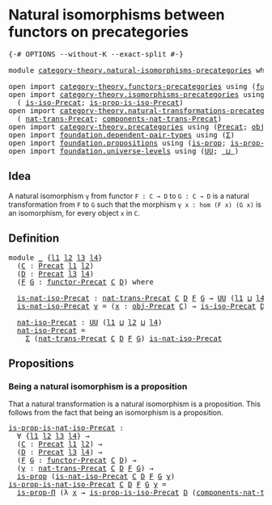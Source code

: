 # Natural isomorphisms between functors on precategories

<pre class="Agda"><a id="67" class="Symbol">{-#</a> <a id="71" class="Keyword">OPTIONS</a> <a id="79" class="Pragma">--without-K</a> <a id="91" class="Pragma">--exact-split</a> <a id="105" class="Symbol">#-}</a>

<a id="110" class="Keyword">module</a> <a id="117" href="category-theory.natural-isomorphisms-precategories.html" class="Module">category-theory.natural-isomorphisms-precategories</a> <a id="168" class="Keyword">where</a>

<a id="175" class="Keyword">open</a> <a id="180" class="Keyword">import</a> <a id="187" href="category-theory.functors-precategories.html" class="Module">category-theory.functors-precategories</a> <a id="226" class="Keyword">using</a> <a id="232" class="Symbol">(</a><a id="233" href="category-theory.functors-precategories.html#1046" class="Function">functor-Precat</a><a id="247" class="Symbol">)</a>
<a id="249" class="Keyword">open</a> <a id="254" class="Keyword">import</a> <a id="261" href="category-theory.isomorphisms-precategories.html" class="Module">category-theory.isomorphisms-precategories</a> <a id="304" class="Keyword">using</a>
  <a id="312" class="Symbol">(</a> <a id="314" href="category-theory.isomorphisms-precategories.html#1208" class="Function">is-iso-Precat</a><a id="327" class="Symbol">;</a> <a id="329" href="category-theory.isomorphisms-precategories.html#5024" class="Function">is-prop-is-iso-Precat</a><a id="350" class="Symbol">)</a>
<a id="352" class="Keyword">open</a> <a id="357" class="Keyword">import</a> <a id="364" href="category-theory.natural-transformations-precategories.html" class="Module">category-theory.natural-transformations-precategories</a> <a id="418" class="Keyword">using</a>
  <a id="426" class="Symbol">(</a> <a id="428" href="category-theory.natural-transformations-precategories.html#1486" class="Function">nat-trans-Precat</a><a id="444" class="Symbol">;</a> <a id="446" href="category-theory.natural-transformations-precategories.html#1712" class="Function">components-nat-trans-Precat</a><a id="473" class="Symbol">)</a>
<a id="475" class="Keyword">open</a> <a id="480" class="Keyword">import</a> <a id="487" href="category-theory.precategories.html" class="Module">category-theory.precategories</a> <a id="517" class="Keyword">using</a> <a id="523" class="Symbol">(</a><a id="524" href="category-theory.precategories.html#2242" class="Function">Precat</a><a id="530" class="Symbol">;</a> <a id="532" href="category-theory.precategories.html#2555" class="Function">obj-Precat</a><a id="542" class="Symbol">)</a>
<a id="544" class="Keyword">open</a> <a id="549" class="Keyword">import</a> <a id="556" href="foundation.dependent-pair-types.html" class="Module">foundation.dependent-pair-types</a> <a id="588" class="Keyword">using</a> <a id="594" class="Symbol">(</a><a id="595" href="foundation-core.dependent-pair-types.html#502" class="Record">Σ</a><a id="596" class="Symbol">)</a>
<a id="598" class="Keyword">open</a> <a id="603" class="Keyword">import</a> <a id="610" href="foundation.propositions.html" class="Module">foundation.propositions</a> <a id="634" class="Keyword">using</a> <a id="640" class="Symbol">(</a><a id="641" href="foundation-core.propositions.html#1246" class="Function">is-prop</a><a id="648" class="Symbol">;</a> <a id="650" href="foundation.propositions.html#1492" class="Function">is-prop-Π</a><a id="659" class="Symbol">)</a>
<a id="661" class="Keyword">open</a> <a id="666" class="Keyword">import</a> <a id="673" href="foundation.universe-levels.html" class="Module">foundation.universe-levels</a> <a id="700" class="Keyword">using</a> <a id="706" class="Symbol">(</a><a id="707" href="foundation-core.universe-levels.html#222" class="Primitive">UU</a><a id="709" class="Symbol">;</a> <a id="711" href="Agda.Primitive.html#810" class="Primitive Operator">_⊔_</a><a id="714" class="Symbol">)</a>
</pre>
## Idea

A natural isomorphism `γ` from functor `F : C → D` to `G : C → D` is a natural transformation from `F` to `G` such that the morphism `γ x : hom (F x) (G x)` is an isomorphism, for every object `x` in `C`.

## Definition

<pre class="Agda"><a id="959" class="Keyword">module</a> <a id="966" href="category-theory.natural-isomorphisms-precategories.html#966" class="Module">_</a> <a id="968" class="Symbol">{</a><a id="969" href="category-theory.natural-isomorphisms-precategories.html#969" class="Bound">l1</a> <a id="972" href="category-theory.natural-isomorphisms-precategories.html#972" class="Bound">l2</a> <a id="975" href="category-theory.natural-isomorphisms-precategories.html#975" class="Bound">l3</a> <a id="978" href="category-theory.natural-isomorphisms-precategories.html#978" class="Bound">l4</a><a id="980" class="Symbol">}</a>
  <a id="984" class="Symbol">(</a><a id="985" href="category-theory.natural-isomorphisms-precategories.html#985" class="Bound">C</a> <a id="987" class="Symbol">:</a> <a id="989" href="category-theory.precategories.html#2242" class="Function">Precat</a> <a id="996" href="category-theory.natural-isomorphisms-precategories.html#969" class="Bound">l1</a> <a id="999" href="category-theory.natural-isomorphisms-precategories.html#972" class="Bound">l2</a><a id="1001" class="Symbol">)</a>
  <a id="1005" class="Symbol">(</a><a id="1006" href="category-theory.natural-isomorphisms-precategories.html#1006" class="Bound">D</a> <a id="1008" class="Symbol">:</a> <a id="1010" href="category-theory.precategories.html#2242" class="Function">Precat</a> <a id="1017" href="category-theory.natural-isomorphisms-precategories.html#975" class="Bound">l3</a> <a id="1020" href="category-theory.natural-isomorphisms-precategories.html#978" class="Bound">l4</a><a id="1022" class="Symbol">)</a>
  <a id="1026" class="Symbol">(</a><a id="1027" href="category-theory.natural-isomorphisms-precategories.html#1027" class="Bound">F</a> <a id="1029" href="category-theory.natural-isomorphisms-precategories.html#1029" class="Bound">G</a> <a id="1031" class="Symbol">:</a> <a id="1033" href="category-theory.functors-precategories.html#1046" class="Function">functor-Precat</a> <a id="1048" href="category-theory.natural-isomorphisms-precategories.html#985" class="Bound">C</a> <a id="1050" href="category-theory.natural-isomorphisms-precategories.html#1006" class="Bound">D</a><a id="1051" class="Symbol">)</a> <a id="1053" class="Keyword">where</a>

  <a id="1062" href="category-theory.natural-isomorphisms-precategories.html#1062" class="Function">is-nat-iso-Precat</a> <a id="1080" class="Symbol">:</a> <a id="1082" href="category-theory.natural-transformations-precategories.html#1486" class="Function">nat-trans-Precat</a> <a id="1099" href="category-theory.natural-isomorphisms-precategories.html#985" class="Bound">C</a> <a id="1101" href="category-theory.natural-isomorphisms-precategories.html#1006" class="Bound">D</a> <a id="1103" href="category-theory.natural-isomorphisms-precategories.html#1027" class="Bound">F</a> <a id="1105" href="category-theory.natural-isomorphisms-precategories.html#1029" class="Bound">G</a> <a id="1107" class="Symbol">→</a> <a id="1109" href="foundation-core.universe-levels.html#222" class="Primitive">UU</a> <a id="1112" class="Symbol">(</a><a id="1113" href="category-theory.natural-isomorphisms-precategories.html#969" class="Bound">l1</a> <a id="1116" href="Agda.Primitive.html#810" class="Primitive Operator">⊔</a> <a id="1118" href="category-theory.natural-isomorphisms-precategories.html#978" class="Bound">l4</a><a id="1120" class="Symbol">)</a>
  <a id="1124" href="category-theory.natural-isomorphisms-precategories.html#1062" class="Function">is-nat-iso-Precat</a> <a id="1142" href="category-theory.natural-isomorphisms-precategories.html#1142" class="Bound">γ</a> <a id="1144" class="Symbol">=</a> <a id="1146" class="Symbol">(</a><a id="1147" href="category-theory.natural-isomorphisms-precategories.html#1147" class="Bound">x</a> <a id="1149" class="Symbol">:</a> <a id="1151" href="category-theory.precategories.html#2555" class="Function">obj-Precat</a> <a id="1162" href="category-theory.natural-isomorphisms-precategories.html#985" class="Bound">C</a><a id="1163" class="Symbol">)</a> <a id="1165" class="Symbol">→</a> <a id="1167" href="category-theory.isomorphisms-precategories.html#1208" class="Function">is-iso-Precat</a> <a id="1181" href="category-theory.natural-isomorphisms-precategories.html#1006" class="Bound">D</a> <a id="1183" class="Symbol">(</a><a id="1184" href="category-theory.natural-transformations-precategories.html#1712" class="Function">components-nat-trans-Precat</a> <a id="1212" href="category-theory.natural-isomorphisms-precategories.html#985" class="Bound">C</a> <a id="1214" href="category-theory.natural-isomorphisms-precategories.html#1006" class="Bound">D</a> <a id="1216" href="category-theory.natural-isomorphisms-precategories.html#1027" class="Bound">F</a> <a id="1218" href="category-theory.natural-isomorphisms-precategories.html#1029" class="Bound">G</a> <a id="1220" href="category-theory.natural-isomorphisms-precategories.html#1142" class="Bound">γ</a> <a id="1222" href="category-theory.natural-isomorphisms-precategories.html#1147" class="Bound">x</a><a id="1223" class="Symbol">)</a>

  <a id="1228" href="category-theory.natural-isomorphisms-precategories.html#1228" class="Function">nat-iso-Precat</a> <a id="1243" class="Symbol">:</a> <a id="1245" href="foundation-core.universe-levels.html#222" class="Primitive">UU</a> <a id="1248" class="Symbol">(</a><a id="1249" href="category-theory.natural-isomorphisms-precategories.html#969" class="Bound">l1</a> <a id="1252" href="Agda.Primitive.html#810" class="Primitive Operator">⊔</a> <a id="1254" href="category-theory.natural-isomorphisms-precategories.html#972" class="Bound">l2</a> <a id="1257" href="Agda.Primitive.html#810" class="Primitive Operator">⊔</a> <a id="1259" href="category-theory.natural-isomorphisms-precategories.html#978" class="Bound">l4</a><a id="1261" class="Symbol">)</a>
  <a id="1265" href="category-theory.natural-isomorphisms-precategories.html#1228" class="Function">nat-iso-Precat</a> <a id="1280" class="Symbol">=</a>
    <a id="1286" href="foundation-core.dependent-pair-types.html#502" class="Record">Σ</a> <a id="1288" class="Symbol">(</a><a id="1289" href="category-theory.natural-transformations-precategories.html#1486" class="Function">nat-trans-Precat</a> <a id="1306" href="category-theory.natural-isomorphisms-precategories.html#985" class="Bound">C</a> <a id="1308" href="category-theory.natural-isomorphisms-precategories.html#1006" class="Bound">D</a> <a id="1310" href="category-theory.natural-isomorphisms-precategories.html#1027" class="Bound">F</a> <a id="1312" href="category-theory.natural-isomorphisms-precategories.html#1029" class="Bound">G</a><a id="1313" class="Symbol">)</a> <a id="1315" href="category-theory.natural-isomorphisms-precategories.html#1062" class="Function">is-nat-iso-Precat</a>
</pre>
## Propositions

### Being a natural isomorphism is a proposition

That a natural transformation is a natural isomorphism is a proposition. This follows from the fact that being an isomorphism is a proposition.

<pre class="Agda"><a id="is-prop-is-nat-iso-Precat"></a><a id="1558" href="category-theory.natural-isomorphisms-precategories.html#1558" class="Function">is-prop-is-nat-iso-Precat</a> <a id="1584" class="Symbol">:</a>
  <a id="1588" class="Symbol">∀</a> <a id="1590" class="Symbol">{</a><a id="1591" href="category-theory.natural-isomorphisms-precategories.html#1591" class="Bound">l1</a> <a id="1594" href="category-theory.natural-isomorphisms-precategories.html#1594" class="Bound">l2</a> <a id="1597" href="category-theory.natural-isomorphisms-precategories.html#1597" class="Bound">l3</a> <a id="1600" href="category-theory.natural-isomorphisms-precategories.html#1600" class="Bound">l4</a><a id="1602" class="Symbol">}</a> <a id="1604" class="Symbol">→</a>
  <a id="1608" class="Symbol">(</a><a id="1609" href="category-theory.natural-isomorphisms-precategories.html#1609" class="Bound">C</a> <a id="1611" class="Symbol">:</a> <a id="1613" href="category-theory.precategories.html#2242" class="Function">Precat</a> <a id="1620" href="category-theory.natural-isomorphisms-precategories.html#1591" class="Bound">l1</a> <a id="1623" href="category-theory.natural-isomorphisms-precategories.html#1594" class="Bound">l2</a><a id="1625" class="Symbol">)</a> <a id="1627" class="Symbol">→</a>
  <a id="1631" class="Symbol">(</a><a id="1632" href="category-theory.natural-isomorphisms-precategories.html#1632" class="Bound">D</a> <a id="1634" class="Symbol">:</a> <a id="1636" href="category-theory.precategories.html#2242" class="Function">Precat</a> <a id="1643" href="category-theory.natural-isomorphisms-precategories.html#1597" class="Bound">l3</a> <a id="1646" href="category-theory.natural-isomorphisms-precategories.html#1600" class="Bound">l4</a><a id="1648" class="Symbol">)</a> <a id="1650" class="Symbol">→</a>
  <a id="1654" class="Symbol">(</a><a id="1655" href="category-theory.natural-isomorphisms-precategories.html#1655" class="Bound">F</a> <a id="1657" href="category-theory.natural-isomorphisms-precategories.html#1657" class="Bound">G</a> <a id="1659" class="Symbol">:</a> <a id="1661" href="category-theory.functors-precategories.html#1046" class="Function">functor-Precat</a> <a id="1676" href="category-theory.natural-isomorphisms-precategories.html#1609" class="Bound">C</a> <a id="1678" href="category-theory.natural-isomorphisms-precategories.html#1632" class="Bound">D</a><a id="1679" class="Symbol">)</a> <a id="1681" class="Symbol">→</a>
  <a id="1685" class="Symbol">(</a><a id="1686" href="category-theory.natural-isomorphisms-precategories.html#1686" class="Bound">γ</a> <a id="1688" class="Symbol">:</a> <a id="1690" href="category-theory.natural-transformations-precategories.html#1486" class="Function">nat-trans-Precat</a> <a id="1707" href="category-theory.natural-isomorphisms-precategories.html#1609" class="Bound">C</a> <a id="1709" href="category-theory.natural-isomorphisms-precategories.html#1632" class="Bound">D</a> <a id="1711" href="category-theory.natural-isomorphisms-precategories.html#1655" class="Bound">F</a> <a id="1713" href="category-theory.natural-isomorphisms-precategories.html#1657" class="Bound">G</a><a id="1714" class="Symbol">)</a> <a id="1716" class="Symbol">→</a>
  <a id="1720" href="foundation-core.propositions.html#1246" class="Function">is-prop</a> <a id="1728" class="Symbol">(</a><a id="1729" href="category-theory.natural-isomorphisms-precategories.html#1062" class="Function">is-nat-iso-Precat</a> <a id="1747" href="category-theory.natural-isomorphisms-precategories.html#1609" class="Bound">C</a> <a id="1749" href="category-theory.natural-isomorphisms-precategories.html#1632" class="Bound">D</a> <a id="1751" href="category-theory.natural-isomorphisms-precategories.html#1655" class="Bound">F</a> <a id="1753" href="category-theory.natural-isomorphisms-precategories.html#1657" class="Bound">G</a> <a id="1755" href="category-theory.natural-isomorphisms-precategories.html#1686" class="Bound">γ</a><a id="1756" class="Symbol">)</a>
<a id="1758" href="category-theory.natural-isomorphisms-precategories.html#1558" class="Function">is-prop-is-nat-iso-Precat</a> <a id="1784" href="category-theory.natural-isomorphisms-precategories.html#1784" class="Bound">C</a> <a id="1786" href="category-theory.natural-isomorphisms-precategories.html#1786" class="Bound">D</a> <a id="1788" href="category-theory.natural-isomorphisms-precategories.html#1788" class="Bound">F</a> <a id="1790" href="category-theory.natural-isomorphisms-precategories.html#1790" class="Bound">G</a> <a id="1792" href="category-theory.natural-isomorphisms-precategories.html#1792" class="Bound">γ</a> <a id="1794" class="Symbol">=</a>
  <a id="1798" href="foundation.propositions.html#1492" class="Function">is-prop-Π</a> <a id="1808" class="Symbol">(λ</a> <a id="1811" href="category-theory.natural-isomorphisms-precategories.html#1811" class="Bound">x</a> <a id="1813" class="Symbol">→</a> <a id="1815" href="category-theory.isomorphisms-precategories.html#5024" class="Function">is-prop-is-iso-Precat</a> <a id="1837" href="category-theory.natural-isomorphisms-precategories.html#1786" class="Bound">D</a> <a id="1839" class="Symbol">(</a><a id="1840" href="category-theory.natural-transformations-precategories.html#1712" class="Function">components-nat-trans-Precat</a> <a id="1868" href="category-theory.natural-isomorphisms-precategories.html#1784" class="Bound">C</a> <a id="1870" href="category-theory.natural-isomorphisms-precategories.html#1786" class="Bound">D</a> <a id="1872" href="category-theory.natural-isomorphisms-precategories.html#1788" class="Bound">F</a> <a id="1874" href="category-theory.natural-isomorphisms-precategories.html#1790" class="Bound">G</a> <a id="1876" href="category-theory.natural-isomorphisms-precategories.html#1792" class="Bound">γ</a> <a id="1878" href="category-theory.natural-isomorphisms-precategories.html#1811" class="Bound">x</a><a id="1879" class="Symbol">))</a>
</pre>